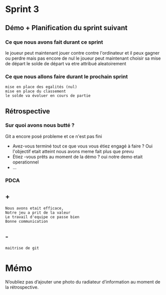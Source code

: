 # Sprint 3

## Démo + Planification du sprint suivant

### Ce que nous avons fait durant ce sprint
le joueur peut maintenant jouer contre contre l'ordinateur et il peux gagner ou perdre mais pas encore de nul 
le joueur peut maintenant choisir sa mise de départ
le solde de départ va etre attribué aleatoirement
### Ce que nous allons faire durant le prochain sprint
    mise en place des egalités (nul) 
    mise en place du classement
    le solde va évoluer en cours de partie  
  
## Rétrospective

### Sur quoi avons nous butté ?
Git a encore posé probleme et ce n'est pas fini
* Avez-vous terminé tout ce que vous vous étiez engagé à faire ?
Oui l'objectif etait atteint nous avons meme fait plus que prevu 
* Étiez -vous prêts au moment de la démo ?
oui notre demo etait operationnel  
* ...

### PDCA
## +
    Nous avons etait efficace,
    Notre jeu a prit de la valeur
    Le travail d'equipe ce passe bien
    Bonne communication
## - 
    maitrise de git
# Mémo
N’oubliez pas d’ajouter une photo du radiateur d’information au moment de la rétrospective.

